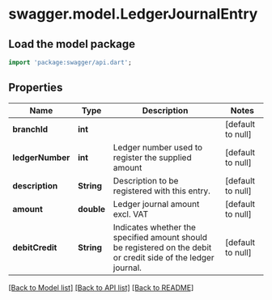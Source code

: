 # swagger.model.LedgerJournalEntry

## Load the model package
```dart
import 'package:swagger/api.dart';
```

## Properties
Name | Type | Description | Notes
------------ | ------------- | ------------- | -------------
**branchId** | **int** |  | [default to null]
**ledgerNumber** | **int** | Ledger number used to register the supplied amount | [default to null]
**description** | **String** | Description to be registered with this entry. | [default to null]
**amount** | **double** | Ledger journal amount excl. VAT | [default to null]
**debitCredit** | **String** | Indicates whether the specified amount should be registered on the debit or credit side of the ledger journal. | [default to null]

[[Back to Model list]](../README.md#documentation-for-models) [[Back to API list]](../README.md#documentation-for-api-endpoints) [[Back to README]](../README.md)



